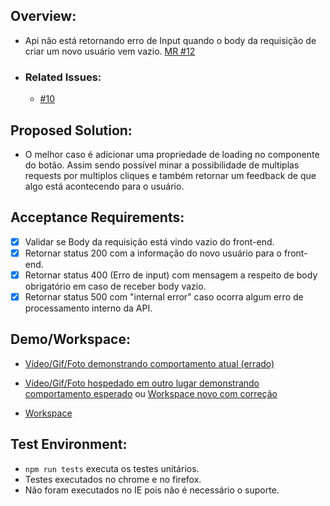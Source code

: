 <!-- NÃO DEIXE NADA DO BOILERPLATE QUE NÃO SEJA ÚTIL A DESCRIÇÃO DO SEU MR -->

## Overview:
<!-- Uma explicação do porque este hotfix é necessário.
Caso este erro o qual está sendo corrigido em forma de hotfix tenha origem em algum MR de fácil acesso, o link do MR anterior se torna necessário para facilitar a inserção do contexto da correção. -->

- Api não está retornando erro de Input quando o body da requisição de criar um novo usuário vem vazio. [MR #12]()

- ### **Related Issues:**
  - [#10](https://google.com.br)

## Proposed Solution:

<!--
Solução proposta para o dado problema e por qual motivo essa solução foi escolhida. 
-->

- O melhor caso é adicionar uma propriedade de loading no componente do botão. Assim sendo possível minar a possibilidade de multiplas requests por multiplos cliques e também retornar um feedback de que algo está acontecendo para o usuário.


## Acceptance Requirements:
<!-- Requisitos de aceitação do seu Hotfix. -->

- [x] Validar se Body da requisição está vindo vazio do front-end.
- [x] Retornar status 200 com a informação do novo usuário para o front-end.
- [x] Retornar status 400 (Erro de input) com mensagem a respeito de body obrigatório em caso de receber body vazio.
- [x] Retornar status 500 com "internal error" caso ocorra algum erro de processamento interno da API.

## Demo/Workspace:
<!-- Workspace ou forma simples de demonstração. -->

- [Vídeo/Gif/Foto demonstrando comportamento atual (errado)](https://gitlab.com/)
- [Vídeo/Gif/Foto hospedado em outro lugar demonstrando comportamento esperado](https://gitlab.com/) ou [Workspace novo com correção](https://gitlab.com/)

- [Workspace]()

## Test Environment:
<!-- Como reproduzir testes unitários/integração e em quais ambientes tais testes ocorreram ou são possíveis de ser executados, se aplicável, um overview do coverage. -->

- ```npm run tests``` executa os testes unitários.
- Testes executados no chrome e no firefox.
- Não foram executados no IE pois não é necessário o suporte.